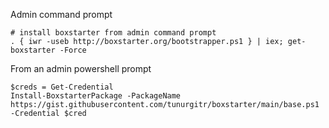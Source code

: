 Admin command prompt
```
# install boxstarter from admin command prompt
. { iwr -useb http://boxstarter.org/bootstrapper.ps1 } | iex; get-boxstarter -Force
```



From an admin powershell prompt
```
$creds = Get-Credential
Install-BoxstarterPackage -PackageName https://gist.githubusercontent.com/tunurgitr/boxstarter/main/base.ps1 -Credential $cred
```